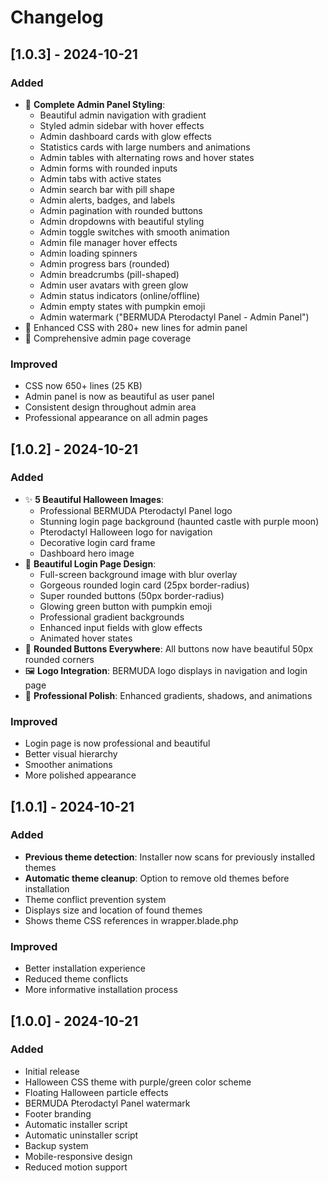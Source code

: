 # Changelog

## [1.0.3] - 2024-10-21

### Added
- 🎨 **Complete Admin Panel Styling**:
  - Beautiful admin navigation with gradient
  - Styled admin sidebar with hover effects
  - Admin dashboard cards with glow effects
  - Statistics cards with large numbers and animations
  - Admin tables with alternating rows and hover states
  - Admin forms with rounded inputs
  - Admin tabs with active states
  - Admin search bar with pill shape
  - Admin alerts, badges, and labels
  - Admin pagination with rounded buttons
  - Admin dropdowns with beautiful styling
  - Admin toggle switches with smooth animation
  - Admin file manager hover effects
  - Admin loading spinners
  - Admin progress bars (rounded)
  - Admin breadcrumbs (pill-shaped)
  - Admin user avatars with green glow
  - Admin status indicators (online/offline)
  - Admin empty states with pumpkin emoji
  - Admin watermark ("BERMUDA Pterodactyl Panel - Admin Panel")
- 💎 Enhanced CSS with 280+ new lines for admin panel
- 🎯 Comprehensive admin page coverage

### Improved
- CSS now 650+ lines (25 KB)
- Admin panel is now as beautiful as user panel
- Consistent design throughout admin area
- Professional appearance on all admin pages

## [1.0.2] - 2024-10-21

### Added
- ✨ **5 Beautiful Halloween Images**:
  - Professional BERMUDA Pterodactyl Panel logo
  - Stunning login page background (haunted castle with purple moon)
  - Pterodactyl Halloween logo for navigation
  - Decorative login card frame
  - Dashboard hero image
- 🎨 **Beautiful Login Page Design**:
  - Full-screen background image with blur overlay
  - Gorgeous rounded login card (25px border-radius)
  - Super rounded buttons (50px border-radius)
  - Glowing green button with pumpkin emoji
  - Professional gradient backgrounds
  - Enhanced input fields with glow effects
  - Animated hover states
- 🔘 **Rounded Buttons Everywhere**: All buttons now have beautiful 50px rounded corners
- 🖼️ **Logo Integration**: BERMUDA logo displays in navigation and login page
- 💎 **Professional Polish**: Enhanced gradients, shadows, and animations

### Improved
- Login page is now professional and beautiful
- Better visual hierarchy
- Smoother animations
- More polished appearance

## [1.0.1] - 2024-10-21

### Added
- **Previous theme detection**: Installer now scans for previously installed themes
- **Automatic theme cleanup**: Option to remove old themes before installation
- Theme conflict prevention system
- Displays size and location of found themes
- Shows theme CSS references in wrapper.blade.php

### Improved
- Better installation experience
- Reduced theme conflicts
- More informative installation process

## [1.0.0] - 2024-10-21

### Added
- Initial release
- Halloween CSS theme with purple/green color scheme
- Floating Halloween particle effects
- BERMUDA Pterodactyl Panel watermark
- Footer branding
- Automatic installer script
- Automatic uninstaller script
- Backup system
- Mobile-responsive design
- Reduced motion support
